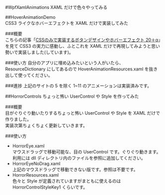 #WpfXamlAnimations
XAML だけで色々やってみる  

##HoverAnimationDemo  
CSS3 ライクなホバーエフェクトを XAML だけで実装してみた  

###概要  
こちらの記事「[CSSのみで実装するボタンデザインやホバーエフェクト 20＋α](http://www.nxworld.net/tips/css-only-button-design-and-hover-effects.html)」を見て CSS3 の実力に感動し、ふとこれを XAML だけで再現してみようと思い勢いで実装しました(しています)。 
  
###使い方
自分のアプリに埋め込みたいという人がいたら、ResourceDictionary にしてあるので HoverAnimationResources.xaml を抜き出して使ってください。  
  
###進捗
上記のサイトの 5 を除く 1~11 のアニメーションは実装済みです。
  
  
  
##HorrorControls
ちょっと怖い UserControl や Style を作ってみた

###概要  
目がぐりぐり動いたりするちょっと怖い UserControl や Style を XAML だけで作りました。  
実装次第ちょくちょく更新していきます。  

###使い方
* HorrorEye.xaml  
マウスドラッグで移動可能な、目の UserControl です。ぐりぐり動きます。  
利用には dll ディレクトリ内のファイルを参照に追加してください。  
* HorrorEyeNoDrag.xaml  
上記のマウスドラッグで移動できない版です。参照は不要です。  
* HorrorResources.xaml  
色々と Style が定義されていますがまともに使えるのは HorrorControlStyleKey1 くらいです。  
